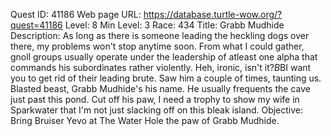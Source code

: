 Quest ID: 41186
Web page URL: https://database.turtle-wow.org/?quest=41186
Level: 8
Min Level: 3
Race: 434
Title: Grabb Mudhide
Description: As long as there is someone leading the heckling dogs over there, my problems won't stop anytime soon. From what I could gather, gnoll groups usually operate under the leadership of atleast one alpha that commands his subordinates rather violently. Heh, ironic, isn't it?$B$BI want you to get rid of their leading brute. Saw him a couple of times, taunting us. Blasted beast, Grabb Mudhide's his name. He usually frequents the cave just past this pond. Cut off his paw, I need a trophy to show my wife in Sparkwater that I'm not just slacking off on this bleak island.
Objective: Bring Bruiser Yevo at The Water Hole the paw of Grabb Mudhide.
